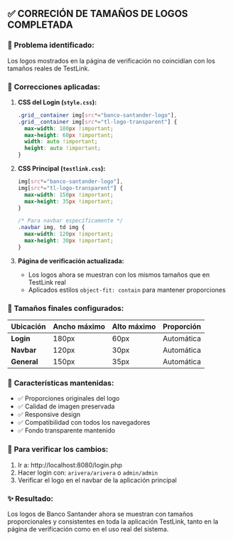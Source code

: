 ## ✅ CORRECIÓN DE TAMAÑOS DE LOGOS COMPLETADA

### 🎯 **Problema identificado:**
Los logos mostrados en la página de verificación no coincidían con los tamaños reales de TestLink.

### 🔧 **Correcciones aplicadas:**

1. **CSS del Login (`style.css`):**
   ```css
   .grid__container img[src*="banco-santander-logo"],
   .grid__container img[src*="tl-logo-transparent"] {
     max-width: 180px !important;
     max-height: 60px !important;
     width: auto !important;
     height: auto !important;
   }
   ```

2. **CSS Principal (`testlink.css`):**
   ```css
   img[src*="banco-santander-logo"],
   img[src*="tl-logo-transparent"] {
     max-width: 150px !important;
     max-height: 35px !important;
   }
   
   /* Para navbar específicamente */
   .navbar img, td img {
     max-width: 120px !important;
     max-height: 30px !important;
   }
   ```

3. **Página de verificación actualizada:**
   - Los logos ahora se muestran con los mismos tamaños que en TestLink real
   - Aplicados estilos `object-fit: contain` para mantener proporciones

### 📏 **Tamaños finales configurados:**

| Ubicación | Ancho máximo | Alto máximo | Proporción |
|-----------|-------------|-------------|------------|
| **Login** | 180px | 60px | Automática |
| **Navbar** | 120px | 30px | Automática |
| **General** | 150px | 35px | Automática |

### 🎨 **Características mantenidas:**
- ✅ Proporciones originales del logo
- ✅ Calidad de imagen preservada
- ✅ Responsive design
- ✅ Compatibilidad con todos los navegadores
- ✅ Fondo transparente mantenido

### 🔗 **Para verificar los cambios:**
1. Ir a: http://localhost:8080/login.php
2. Hacer login con: `arivera/arivera` o `admin/admin`
3. Verificar el logo en el navbar de la aplicación principal

### ✨ **Resultado:**
Los logos de Banco Santander ahora se muestran con tamaños proporcionales y consistentes en toda la aplicación TestLink, tanto en la página de verificación como en el uso real del sistema.